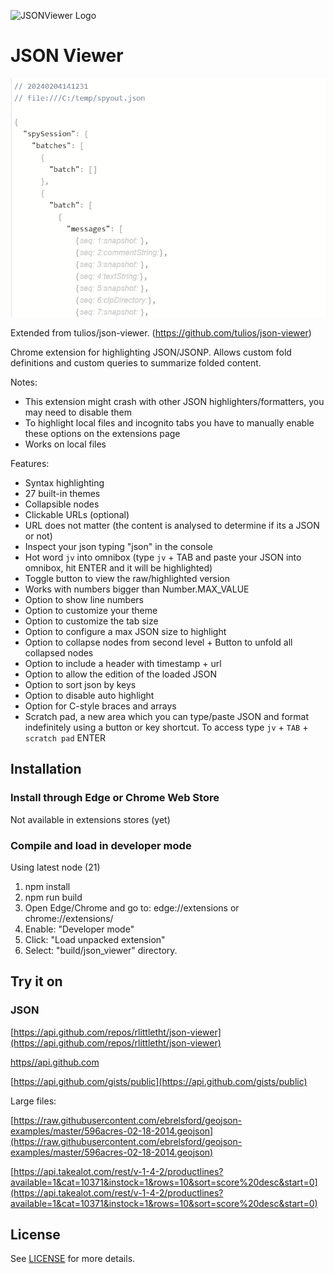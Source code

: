 ![JSONViewer Logo](https://raw.githubusercontent.com/rlittletht/json-viewer/master/logo.png)

# JSON Viewer

![screenshot](https://raw.githubusercontent.com/rlittletht/json-viewer/master/screenshot.png)

Extended from tulios/json-viewer. (https://github.com/tulios/json-viewer)

Chrome extension for highlighting JSON/JSONP. Allows custom fold definitions and custom queries to summarize folded content.

Notes:

* This extension might crash with other JSON highlighters/formatters, you may need to disable them
* To highlight local files and incognito tabs you have to manually enable these options on the extensions page
* Works on local files

Features:

* Syntax highlighting
* 27 built-in themes
* Collapsible nodes
* Clickable URLs (optional)
* URL does not matter (the content is analysed to determine if its a JSON or not)
* Inspect your json typing "json" in the console
* Hot word `jv` into omnibox (type `jv` + TAB and paste your JSON into omnibox, hit ENTER and it will be highlighted)
* Toggle button to view the raw/highlighted version
* Works with numbers bigger than Number.MAX_VALUE
* Option to show line numbers
* Option to customize your theme
* Option to customize the tab size
* Option to configure a max JSON size to highlight
* Option to collapse nodes from second level + Button to unfold all collapsed nodes
* Option to include a header with timestamp + url
* Option to allow the edition of the loaded JSON
* Option to sort json by keys
* Option to disable auto highlight
* Option for C-style braces and arrays
* Scratch pad, a new area which you can type/paste JSON and format indefinitely using a button or key shortcut. To access type `jv` + `TAB` + `scratch pad` ENTER

## Installation

### Install through Edge or Chrome Web Store

Not available in extensions stores (yet)

### Compile and load in developer mode

Using latest node (21)
  1. npm install
  2. npm run build
  3. Open Edge/Chrome and go to: edge://extensions or chrome://extensions/
  5. Enable: "Developer mode"
  6. Click: "Load unpacked extension"
  7. Select: "build/json_viewer" directory.

## Try it on

### JSON

  [https://api.github.com/repos/rlittletht/json-viewer](https://api.github.com/repos/rlittletht/json-viewer)

  [https//api.github.com](https://api.github.com)

  [https://api.github.com/gists/public](https://api.github.com/gists/public)

  Large files:

  [https://raw.githubusercontent.com/ebrelsford/geojson-examples/master/596acres-02-18-2014.geojson](https://raw.githubusercontent.com/ebrelsford/geojson-examples/master/596acres-02-18-2014.geojson)

  [https://api.takealot.com/rest/v-1-4-2/productlines?available=1&cat=10371&instock=1&rows=10&sort=score%20desc&start=0](https://api.takealot.com/rest/v-1-4-2/productlines?available=1&cat=10371&instock=1&rows=10&sort=score%20desc&start=0)

## License

See [LICENSE](https://github.com/rlittletht/json-viewer/blob/master/LICENSE) for more details.
